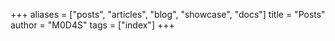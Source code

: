+++
aliases = ["posts", "articles", "blog", "showcase", "docs"]
title = "Posts"
author = "M0D4S"
tags = ["index"]
+++
